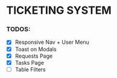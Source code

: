 # TICKETING SYSTEM

### TODOS:

- [x] Responsive Nav + User Menu
- [x] Toast on Modals
- [x] Requests Page
- [x] Tasks Page
- [ ] Table Filters